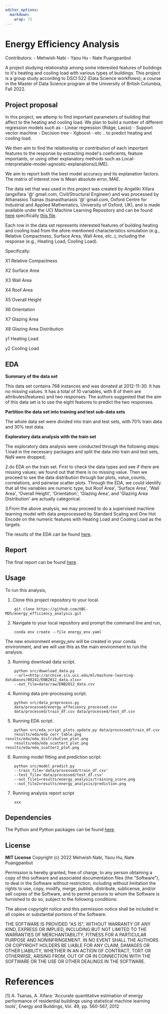 ```yaml
---
editor_options: 
  markdown: 
    wrap: 72
---
```


# Energy Efficiency Analysis

Contributors: - Mehwish Nabi - Yaou Hu - Nate Puangpanbut

A project studying relationship among some interested features of
buildings to it's heating and cooling load with various types of
buildings. This project is a group study according to DSCI 522 (Data
Science workflows); a course in the Master of Data Science program at
the University of British Columbia, Fall 2022.

## Project proposal

In this project, we attemp to find important parameters of building that
affect to the heating and cooling load. We plan to build a number of
different regression models such as - Linear regression (Ridge, Lasso) -
Support vector machine - Decision tree - Xgboost - etc .. to predict
heating and cooling load.

We then aim to find the relationship or contribution of each important
features to the response by extracting model's coeficients, feature
importants, or using other explanatory methods such as
Local-interpretable-model-agnostic-explanations(LIME).

We aim to report both the best model accuracy and its explanation
factors. The matrix of interest now is Mean absolute error, MAE.

The data set that was used in this project was created by Angeliki
Xifara (angxifara '\@' gmail.com, Civil/Structural Engineer) and was
processed by Athanasios Tsanas (tsanasthanasis '\@' gmail.com, Oxford
Centre for Industrial and Applied Mathematics, University of Oxford,
UK), and is made available under the UCI Machine Learning Repository and
can be found
[here](http://archive.ics.uci.edu/ml/datasets/Energy+efficiency#)
specifically [this
file](http://archive.ics.uci.edu/ml/machine-learning-databases/00242/).

Each row in the data set represents interested features of building
heating and cooling load from the afore-mentioned characteristics
simulation (e.g., Relative Compactness, Surface Area, Wall Area, etc..),
including the response (e.g., Heating Load, Cooling Load).

Specifically:

X1 Relative Compactness

X2 Surface Area

X3 Wall Area

X4 Roof Area

X5 Overall Height

X6 Orientation

X7 Glazing Area

X8 Glazing Area Distribution

y1 Heating Load

y2 Cooling Load

## EDA

**Summary of the data set**

This data set contains 768 instances and was donated at 2012-11-30. It
has no missing values. It has a total of 10 variables, with 8 of them
are attributes(features) and two responses. The authors suggested that
the aim of this data set is to use the eight features to predict the two
responses.

**Partition the data set into training and test sub-data sets**

The whole data set were divided into train and test sets, with 70% train
data and 30% test data.

**Exploratory data analysis with the train set**

The exploratory data analysis were conducted through the following
steps: 1.load in the necessary packages and split the data into train
and test sets, NaN were dropped;

2.do EDA on the train set. First to check the data types and see if
there are missing values; we found out that there is no missing value.
Then we proceed to see the data distribution through bar plots,
value_counts, correlations, and pairwise scatter plots. Through the EDA,
we could identify that all the variables are numeric type, but Roof
Area', 'Surface Area', 'Wall Area', 'Overall Height', 'Orientation',
'Glazing Area', and 'Glazing Area Distribution' are actually
categorical.

3.From the above analysis, we may proceed to do a supervised machine
learning model with data preprocessed by Standard Scaling and One Hot
Encode on the numeric features with Heating Load and Cooling Load as the
targets.

The results of the EDA can be found
[here](https://github.com/UBC-MDS/energy_efficiency_analysis/blob/main/src/energy_efficiency_eda.ipynb).

## Report

The final report can be found
[here](https://github.com/UBC-MDS/energy_efficiency_analysis/blob/main/doc/energy_efficiency_report.ipynb).

## Usage

To run this analysis,

1.  Clone this project repository to your local.

```{=html}
    git clone https://github.com/UBC-MDS/energy_efficiency_analysis.git
```

2.  Navigate to your local repository and prompt the command line and
    run,
```
    conda env create --file energy_env.yaml
```

The new environment energy_env will be created in your conda
environment, and we will use this as the main environment to run the
analysis.

3.  Running download data script.
```
    python src/download_data.py
    --url=<http://archive.ics.uci.edu/ml/machine-learning-databases/00242/ENB2012_data.xlsx>
    --out_file=data/raw/ENB2012_data.csv
```

4.  Running data pre-processing script.
```
    python src/data_preprocess.py
    data/processed/energy_effeciency_processed.csv
    data/processed/train_df.csv data/processed/test_df.csv
```

5.  Running EDA script.
```
    python src/eda_script_plots_update.py data/processed/train_df.csv
    results/eda/eda_corr_table.png results/eda/eda_distribution_plot.png
    results/eda/eda_scatter1_plot.png results/eda/eda_scatter2_plot.png
```

6.  Running model fitting and prediction script.
```
    python src/model_predict.py
    --train_file='data/processed/train_df.csv'
    --test_file='data/processed/test_df.csv'
    --out_file1=results/energy_analysis/training_score.png
    --out_file2=results/energy_analysis/prediction.png
```

7.  Running analysis report script
```
    xxx
```

## Dependencies

The Python and Python packages can be found
[here](https://github.com/UBC-MDS/energy_efficiency_analysis/blob/main/energy_env.yaml).

## License

**MIT License** Copyright (c) 2022 Mehwish Nabi, Yaou Hu, Nate
Puangpanbut

Permission is hereby granted, free of charge, to any person obtaining a
copy of this software and associated documentation files (the
"Software"), to deal in the Software without restriction, including
without limitation the rights to use, copy, modify, merge, publish,
distribute, sublicense, and/or sell copies of the Software, and to
permit persons to whom the Software is furnished to do so, subject to
the following conditions:

The above copyright notice and this permission notice shall be included
in all copies or substantial portions of the Software.

THE SOFTWARE IS PROVIDED "AS IS", WITHOUT WARRANTY OF ANY KIND, EXPRESS
OR IMPLIED, INCLUDING BUT NOT LIMITED TO THE WARRANTIES OF
MERCHANTABILITY, FITNESS FOR A PARTICULAR PURPOSE AND NONINFRINGEMENT.
IN NO EVENT SHALL THE AUTHORS OR COPYRIGHT HOLDERS BE LIABLE FOR ANY
CLAIM, DAMAGES OR OTHER LIABILITY, WHETHER IN AN ACTION OF CONTRACT,
TORT OR OTHERWISE, ARISING FROM, OUT OF OR IN CONNECTION WITH THE
SOFTWARE OR THE USE OR OTHER DEALINGS IN THE SOFTWARE.

# References

[1] A. Tsanas, A. Xifara: 'Accurate quantitative estimation of energy
performance of residential buildings using statistical machine learning
tools', Energy and Buildings, Vol. 49, pp. 560-567, 2012
